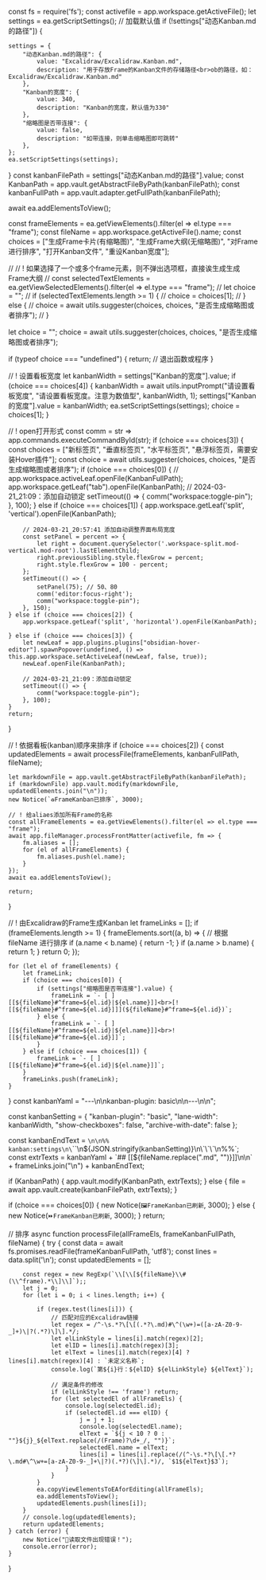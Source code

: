 const fs = require('fs');
const activefile = app.workspace.getActiveFile();
let settings = ea.getScriptSettings();
// 加载默认值
if (!settings["动态Kanban.md的路径"]) {

    settings = {
        "动态Kanban.md的路径": {
            value: "Excalidraw/Excalidraw.Kanban.md",
            description: "用于存放Frame的Kanban文件的存储路径<br>ob的路径，如：Excalidraw/Excalidraw.Kanban.md"
        },
        "Kanban的宽度": {
            value: 340,
            description: "Kanban的宽度，默认值为330"
        },
        "缩略图是否带连接": {
            value: false,
            description: "如带连接，则单击缩略图即可跳转"
        },
    };
    ea.setScriptSettings(settings);
}
const kanbanFilePath = settings["动态Kanban.md的路径"].value;
const KanbanPath = app.vault.getAbstractFileByPath(kanbanFilePath);
const kanbanFullPath = app.vault.adapter.getFullPath(kanbanFilePath);

await ea.addElementsToView();

const frameElements = ea.getViewElements().filter(el => el.type === "frame");
const fileName = app.workspace.getActiveFile().name;
const choices = ["生成Frame卡片(有缩略图)", "生成Frame大纲(无缩略图)", "对Frame进行排序", "打开Kanban文件", "重设Kanban宽度"];

// // ! 如果选择了一个或多个frame元素，则不弹出选项框，直接诶生成生成Frame大纲
// const selectedTextElements = ea.getViewSelectedElements().filter(el => el.type === "frame");
// let choice = "";
// if (selectedTextElements.length >= 1) {
//     choice = choices[1];
// } else {
//     choice = await utils.suggester(choices, choices, "是否生成缩略图或者排序");
// }

let choice = "";
choice = await utils.suggester(choices, choices, "是否生成缩略图或者排序");

if (typeof choice === "undefined") {
    return; // 退出函数或程序
}

// ! 设置看板宽度
let kanbanWidth = settings["Kanban的宽度"].value;
if (choice === choices[4]) {
    kanbanWidth = await utils.inputPrompt("请设置看板宽度", "请设置看板宽度。注意为数值型", kanbanWidth, 1);
    settings["Kanban的宽度"].value = kanbanWidth;
    ea.setScriptSettings(settings);
    choice = choices[1];
}

// ! open打开形式
const comm = str => app.commands.executeCommandById(str);
if (choice === choices[3]) {
    const choices = ["新标签页", "垂直标签页", "水平标签页", "悬浮标签页，需要安装Hover插件"];
    const choice = await utils.suggester(choices, choices, "是否生成缩略图或者排序");
    if (choice === choices[0]) {
        // app.workspace.activeLeaf.openFile(KanbanFullPath);
        app.workspace.getLeaf("tab").openFile(KanbanPath);
        // 2024-03-21_21:09：添加自动锁定
        setTimeout(() => {
            comm("workspace:toggle-pin");
        }, 100);
    } else if (choice === choices[1]) {
        app.workspace.getLeaf('split', 'vertical').openFile(KanbanPath);


        // 2024-03-21_20:57:41 添加自动调整界面布局宽度
        const setPanel = percent => {
            let right = document.querySelector('.workspace-split.mod-vertical.mod-root').lastElementChild;
            right.previousSibling.style.flexGrow = percent;
            right.style.flexGrow = 100 - percent;
        };
        setTimeout(() => {
            setPanel(75); // 50、80
            comm('editor:focus-right');
            comm("workspace:toggle-pin");
        }, 150);
    } else if (choice === choices[2]) {
        app.workspace.getLeaf('split', 'horizontal').openFile(KanbanPath);

    } else if (choice === choices[3]) {
        let newLeaf = app.plugins.plugins["obsidian-hover-editor"].spawnPopover(undefined, () => this.app.workspace.setActiveLeaf(newLeaf, false, true));
        newLeaf.openFile(KanbanPath);

        // 2024-03-21_21:09：添加自动锁定
        setTimeout(() => {
            comm("workspace:toggle-pin");
        }, 100);
    }
    return;
}


// ! 依据看板(kanban)顺序来排序
if (choice === choices[2]) {
    const updatedElements = await processFile(frameElements, kanbanFullPath, fileName);

    let markdownFile = app.vault.getAbstractFileByPath(kanbanFilePath);
    if (markdownFile) app.vault.modify(markdownFile, updatedElements.join("\n"));
    new Notice(`♻FrameKanban已排序`, 3000);

    // ! 给aliaes添加所有Frame的名称
    const allFrameElements = ea.getViewElements().filter(el => el.type === "frame");
    await app.fileManager.processFrontMatter(activefile, fm => {
        fm.aliases = [];
        for (el of allFrameElements) {
            fm.aliases.push(el.name);
        }
    });
    await ea.addElementsToView();

    return;
}

// ! 由Excalidraw的Frame生成Kanban
let frameLinks = [];
if (frameElements.length >= 1) {
    frameElements.sort((a, b) => {
        // 根据 fileName 进行排序
        if (a.name < b.name) {
            return -1;
        }
        if (a.name > b.name) {
            return 1;
        }
        return 0;
    });

    for (let el of frameElements) {
        let frameLink;
        if (choice === choices[0]) {
            if (settings["缩略图是否带连接"].value) {
                frameLink = `- [ ] [[${fileName}#^frame=${el.id}|${el.name}]]<br>[![[${fileName}#^frame=${el.id}]]](${fileName}#^frame=${el.id})`;
            } else {
                frameLink = `- [ ] [[${fileName}#^frame=${el.id}|${el.name}]]<br>![[${fileName}#^frame=${el.id}]]`;
            }
        } else if (choice === choices[1]) {
            frameLink = `- [ ] [[${fileName}#^frame=${el.id}|${el.name}]]`;
        }
        frameLinks.push(frameLink);
    }
}
const kanbanYaml = "---\n\nkanban-plugin: basic\n\n---\n\n";

const kanbanSetting = {
    "kanban-plugin": "basic",
    "lane-width": kanbanWidth,
    "show-checkboxes": false,
    "archive-with-date": false
};

const kanbanEndText = `\n\n%% kanban:settings\n\`\`\`\n${JSON.stringify(kanbanSetting)}\n\`\`\`\n%%`;
const extrTexts = kanbanYaml + `## [[${fileName.replace(".md", "")}]]\n\n` + frameLinks.join("\n") + kanbanEndText;

if (KanbanPath) {
    app.vault.modify(KanbanPath, extrTexts);
} else {
    file = await app.vault.create(kanbanFilePath, extrTexts);
}

if (choice === choices[0]) {
    new Notice(`🖼FrameKanban已刷新`, 3000);
} else {
    new Notice(`⏩FrameKanban已刷新`, 3000);
}
return;

// 排序
async function processFile(allFrameEls, frameKanbanFullPath, fileName) {
    try {
        const data = await fs.promises.readFile(frameKanbanFullPath, 'utf8');
        const lines = data.split('\n');
        const updatedElements = [];

        const regex = new RegExp(`\\[\\[${fileName}\\#(\\^frame).*\\]\\]`);;
        let j = 0;
        for (let i = 0; i < lines.length; i++) {

            if (regex.test(lines[i])) {
                // 匹配对应的Excalidraw链接
                let regex = /^-\s.*?\[\[(.*?\.md)#\^(\w+)=([a-zA-Z0-9-_]+)\|?(.*?)\]\].*/;
                let elLinkStyle = lines[i].match(regex)[2];
                let elID = lines[i].match(regex)[3];
                let elText = lines[i].match(regex)[4] ? lines[i].match(regex)[4] : `未定义名称`;
                console.log(`第${i}行：${elID} ${elLinkStyle} ${elText}`);

                // 满足条件的修改
                if (elLinkStyle !== 'frame') return;
                for (let selectedEl of allFrameEls) {
                    console.log(selectedEl.id);
                    if (selectedEl.id === elID) {
                        j = j + 1;
                        console.log(selectedEl.name);
                        elText = `${j < 10 ? 0 : ""}${j}_${elText.replace(/(Frame)?\d+_/, "")}`;
                        selectedEl.name = elText;
                        lines[i] = lines[i].replace(/(^-\s.*?\[\[.*?\.md#\^\w+=[a-zA-Z0-9-_]+\|?)(.*?)(\]\].*)/, `$1${elText}$3`);
                    }
                }
            }
            ea.copyViewElementsToEAforEditing(allFrameEls);
            ea.addElementsToView();
            updatedElements.push(lines[i]);
        }
        // console.log(updatedElements);
        return updatedElements;
    } catch (error) {
        new Notice("🔴读取文件出现错误！");
        console.error(error);
    }
}
